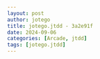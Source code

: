 ```yaml
---
layout: post
author: jotego
title: jotego.jtdd - 3a2e91f
date: 2024-09-06
categories: [Arcade, jtdd]
tags: [jotego.jtdd]
---
```



